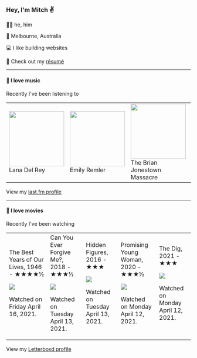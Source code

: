 <article><h3>Hey, I&#x27;m Mitch ✌️</h3><section><p>🙆‍♂️ he, him</p><p>📍 Melbourne, Australia</p><p>💻 I like building websites</p><p>📝 Check out my <a href="https://github.com/my-slab/resume">résumé</a></p></section><hr/><section><h4>💽 I love music</h4><p>Recently I&#x27;ve been listening to</p><table><tbody><td><img src="https://lastfm.freetls.fastly.net/i/u/174s/6f72ae1bd50620ea59f8004593461642.png" height="150px" alt="" role="presentation"/><br/>Lana Del Rey</td><td><img src="https://lastfm.freetls.fastly.net/i/u/174s/867a8935452a4800b62abd01358b5ac1.png" height="150px" alt="" role="presentation"/><br/>Emily Remler</td><td><img src="https://lastfm.freetls.fastly.net/i/u/174s/60a63d6715a54250c2825b4dffc891d7.png" height="150px" alt="" role="presentation"/><br/>The Brian Jonestown Massacre</td><td><img src="https://lastfm.freetls.fastly.net/i/u/174s/466f8fd2eaf94f5a92d44c63ffc8b33a.png" height="150px" alt="" role="presentation"/><br/>Air</td><td><img src="https://lastfm.freetls.fastly.net/i/u/174s/4dfa0959e9534f8dcfd24d5dc5110589.png" height="150px" alt="" role="presentation"/><br/>Pearl Jam</td></tbody></table><span>View my <a href="https://www.last.fm/user/mylsb">last.fm profile</a></span></section><hr/><section><h4>📼 I love movies</h4><p>Recently I&#x27;ve been watching</p><table><tbody><td>The Best Years of Our Lives, 1946 - ★★★★½<br/><span> <p><img src="https://a.ltrbxd.com/resized/film-poster/5/1/2/6/5/51265-the-best-years-of-our-lives-0-500-0-750-crop.jpg?k=ae9c9ef9d9"/></p> <p>Watched on Friday April 16, 2021.</p> </span></td><td>Can You Ever Forgive Me?, 2018 - ★★★½<br/><span> <p><img src="https://a.ltrbxd.com/resized/film-poster/3/3/6/5/5/5/336555-can-you-ever-forgive-me--0-500-0-750-crop.jpg?k=d465b8f8ff"/></p> <p>Watched on Tuesday April 13, 2021.</p> </span></td><td>Hidden Figures, 2016 - ★★★<br/><span> <p><img src="https://a.ltrbxd.com/resized/film-poster/3/1/6/3/1/2/316312-hidden-figures-0-500-0-750-crop.jpg?k=51ffb2916c"/></p> <p>Watched on Tuesday April 13, 2021.</p> </span></td><td>Promising Young Woman, 2020 - ★★★½<br/><span> <p><img src="https://a.ltrbxd.com/resized/film-poster/5/1/0/0/4/7/510047-promising-young-woman-0-500-0-750-crop.jpg?k=4f5fdba508"/></p> <p>Watched on Monday April 12, 2021.</p> </span></td><td>The Dig, 2021 - ★★★<br/><span> <p><img src="https://a.ltrbxd.com/resized/film-poster/4/6/2/0/6/3/462063-the-dig-0-500-0-750-crop.jpg?k=cd4cad3ae3"/></p> <p>Watched on Monday April 12, 2021.</p> </span></td></tbody></table><span>View my <a href="https://letterboxd.com/myslab/">Letterboxd profile</a></span></section></article>